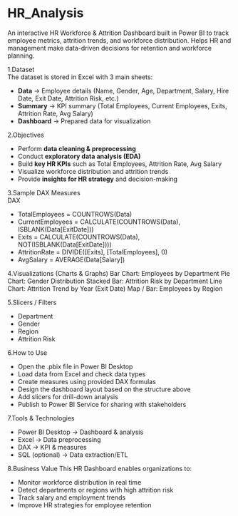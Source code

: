 # HR_Analysis
An interactive HR Workforce &amp; Attrition Dashboard built in Power BI to track employee metrics, attrition trends, and workforce distribution. Helps HR and management make data-driven decisions for retention and workforce planning.


1.Dataset  
The dataset is stored in Excel with 3 main sheets:  

- **Data** → Employee details (Name, Gender, Age, Department, Salary, Hire Date, Exit Date, Attrition Risk, etc.)  
- **Summary** → KPI summary (Total Employees, Current Employees, Exits, Attrition Rate, Avg Salary)  
- **Dashboard** → Prepared data for visualization
  
2.Objectives  
- Perform **data cleaning & preprocessing**  
- Conduct **exploratory data analysis (EDA)**  
- Build **key HR KPIs** such as Total Employees, Attrition Rate, Avg Salary  
- Visualize workforce distribution and attrition trends  
- Provide **insights for HR strategy** and decision-making  

3.Sample DAX Measures  
DAX
- TotalEmployees = COUNTROWS(Data)
- CurrentEmployees = CALCULATE(COUNTROWS(Data), ISBLANK(Data[ExitDate]))
- Exits = CALCULATE(COUNTROWS(Data), NOT(ISBLANK(Data[ExitDate])))
- AttritionRate = DIVIDE([Exits], [TotalEmployees], 0)
- AvgSalary = AVERAGE(Data[Salary])

4.Visualizations (Charts & Graphs)
Bar Chart: Employees by Department
Pie Chart: Gender Distribution
Stacked Bar: Attrition Risk by Department
Line Chart: Attrition Trend by Year (Exit Date)
Map / Bar: Employees by Region

5.Slicers / Filters
- Department
- Gender
- Region
- Attrition Risk

6.How to Use
- Open the .pbix file in Power BI Desktop
- Load data from Excel and check data types
- Create measures using provided DAX formulas
- Design the dashboard layout based on the structure above
- Add slicers for drill-down analysis
- Publish to Power BI Service for sharing with stakeholders

7.Tools & Technologies
- Power BI Desktop → Dashboard & analysis
- Excel → Data preprocessing
- DAX → KPI & measures
- SQL (optional) → Data extraction/ETL

8.Business Value
This HR Dashboard enables organizations to:

- Monitor workforce distribution in real time
- Detect departments or regions with high attrition risk
- Track salary and employment trends
- Improve HR strategies for employee retention

